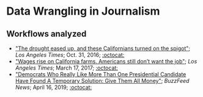 # Data Wrangling in Journalism

## Workflows analyzed

* ["The drought eased up, and these Californians turned on the spigot"](https://www.latimes.com/local/lanow/la-me-ln-water-conservation-backslide-20161018-snap-htmlstory.html); *Los Angeles Times*; Oct. 31, 2016; [:octocat:](https://github.com/datadesk/california-ccscore-analysis)
* ["Wages rise on California farms. Americans still don’t want the job"](http://www.latimes.com/projects/la-fi-farms-immigration); *Los Angeles Times*; March 17, 2017; [:octocat:](https://github.com/datadesk/california-crop-production-wages-analysis)
* ["Democrats Who Really Like More Than One Presidential Candidate Have Found A Temporary Solution: Give Them All Money"](https://www.buzzfeednews.com/article/tariniparti/democratic-donors-2020-candidates); *BuzzFeed News*; April 16, 2019; [:octocat:](https://github.com/buzzfeednews/2019-04-democratic-candidate-codonors)